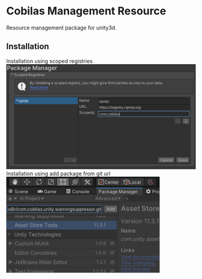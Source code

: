 # Cobilas Management Resource
Resource management package for unity3d.
## Installation
Installation using scoped registries</br>
![](Documentation~/Image/install_npm_NoWarng.png)</br>
Installation using add package from git url</br>
![](Documentation~/Image/install_github_NoWarng.png)